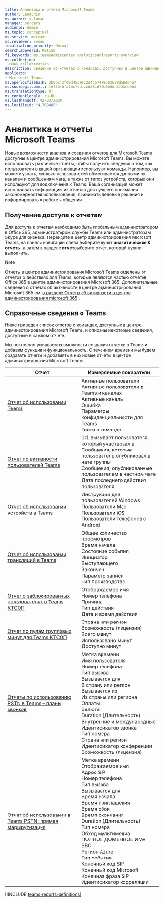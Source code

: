 ```yaml
---
title: Аналитика и отчеты Microsoft Teams
author: LanaChin
ms.author: v-lanac
manager: serdars
audience: Admin
ms.topic: conceptual
ms.service: msteams
ms.reviewer: svemu
localization_priority: Normal
search.appverid: MET150
f1.keywords: ms.teamsadmincenter.analyticsandreports.overview
ms.collection:
- M365-collaboration
description: Сведения об отчетах о командах, доступных в центре администрирования Microsoft Teams.
appliesto:
- Microsoft Teams
ms.openlocfilehash: 3b0bcf2fe9d45d9ec2a4c574e9683688d58eb4a7
ms.sourcegitcommit: 19f534bfafbc74dbc2d381672b0650a3733cb982
ms.translationtype: MT
ms.contentlocale: ru-RU
ms.lasthandoff: 02/03/2020
ms.locfileid: "41708485"
---
```

# <a name="microsoft-teams-analytics-and-reporting"></a>Аналитика и отчеты Microsoft Teams

Новые возможности анализа и создания отчетов для Microsoft Teams доступны в центре администрирования Microsoft Teams. Вы можете использовать различные отчеты, чтобы получить сведения о том, как пользователи в вашей организации используют команды. Например, вы можете узнать, сколько пользователей обменивается данными по каналам и сообщениям чата, а также от типов устройств, которые они используют для подключения к Teams. Ваша организация может использовать информацию из отчетов для лучшего понимания закономерностей использования, принимать деловые решения и информировать о работе и общении.

## <a name="how-to-access-the-reports"></a>Получение доступа к отчетам

Для доступа к отчетам необходимо быть глобальным администратором в Office 365, администратором службы Teams или администраторам Skype для бизнеса.  Перейдите в центр администрирования Microsoft Teams, на панели навигации слева выберите пункт **аналитические & отчеты**, а затем в разделе **отчет**выберите отчет, который нужно выполнить.

> [!NOTE]
> Отчеты в центре администрирования Microsoft Teams отделены от отчетов о действиях для Teams, которые являются частью отчетов Office 365 в центре администрирования Microsoft 365. Дополнительные сведения о отчетах об активности в центре администрирования Microsoft 365 см. [в разделе Отчеты об активности в центре администрирования microsoft 365](../teams-activity-reports.md) .

## <a name="teams-reporting-reference"></a>Справочные сведения о Teams

Ниже приведен список отчетов о командах, доступных в центре администрирования Microsoft Teams, и описаны некоторые сведения, доступные в каждом отчете.

Мы постоянно улучшаем возможности создания отчетов в Teams и добавим функции и функциональность. С течением времени мы будем создавать отчеты и добавлять в них новые отчеты в центре администрирования Microsoft Teams.

|Отчет  |Измеряемые показатели |
|---------|---------|
|[Отчет об использовании Teams](teams-usage-report.md)  |  Активные пользователи<br/>Активные пользователи в Teams и каналах<br/>Активные каналы<br/>Ошибка<br/>Параметры конфиденциальности для Teams<br/>Гости в команде   |
|[Отчет по активности пользователей Teams](user-activity-report.md)  |  1:1 вызывает пользователя, который участвовал в<br/>Сообщения, которые пользователь опубликовал в чате группы<br/>Сообщения, опубликованные пользователем в частном чате<br/>Дата последнего действия пользователя     |
|[Отчет об использовании устройств в Teams](device-usage-report.md)   |  Инструкции для пользователей Windows<br/>Пользователи Mac<br/>Пользователи iOS<br/>Пользователи телефонов с Android     |
|[Отчет об использовании трансляций в Teams](teams-live-event-usage-report.md)   |  Общее количество просмотров<br>Время начала<br>Состояние события<br>Инициатор<br>Выступающего<br>Закончен<br>Параметр записи<br>Тип производства    |
|[Отчет о заблокированных пользователях в Teams КТСОП](pstn-blocked-users-report.md)   |  Отображаемое имя<br>Номер телефона<br>Причина<br>Тип действия<br>Дата и время действия   |
|[Отчет по пулам групповых минут для Teams КТСОП](pstn-minute-pools-report.md) |  Страна или регион<br>Возможность (лицензия) <br>Всего минут<br>Использовано минут<br>Доступно минут|
|[Отчеты по использованию PSTN в Teams – планы звонков](pstn-usage-report.md#calling-plans)|  Метка времени<br>Имя пользователя<br>Номер телефона<br>Тип вызова <br>Вызывается для<br>В страну или регион <br>Вызывается из <br>Из страны или региона<br>Оплаты<br>Валюта<br>Duration (Длительность)<br>Внутренние и международные<br>Идентификатор звонка<br>Тип номера<br>Страна или регион<br>Идентификатор конференции<br>Возможность (лицензия)|
|[Отчет об использовании в Teams PSTN-прямая маршрутизация](pstn-usage-report.md#direct-routing)  |  Метка времени<br>Отображаемое имя<br>Адрес SIP<br>Номер телефона <br>Тип вызова<br>Вызывается для<br>Время начала<br>Время приглашения<br>Время сбоя<br>Время окончания<br>Duration (Длительность)<br>Тип номера<br>Обход мультимедиа<br>ПОЛНОЕ ДОМЕННОЕ ИМЯ SBC<br>Регион Azure<br>Тип события<br>Конечный код SIP<br>Конечный код Microsoft<br>Конечная фраза SIP<br>Идентификатор корреляции  |

[!INCLUDE [teams-reports-definitions](../includes/teams-reports-definitions.md)]
